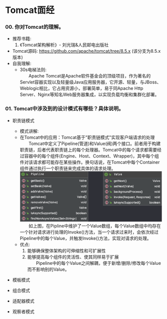 # Tomcat面经

### 00. 你对Tomcat的理解。
- 推荐书籍:  
  1. 《Tomcat架构解析》- 刘光瑞&人民邮电出版社
- Tomcat源码: https://github.com/apache/tomcat/tree/8.5.x (该分支为8.5.x版本)
- 自我理解: 
  - 30s电梯法则:  
    &emsp;&emsp;Apache Tomcat是Apache软件基金会的顶级项目，作为著名的Servlet容器实现以及轻量级Java应用服务器，它开源、轻量，与JBoss、Weblogic相比，它占用资源小，部署简单，易于同Apache Http Server、Nginx等知名Web服务器集成，以实现负载均衡和集群化部署。

### 01. Tomcat中涉及到的设计模式有哪些？具体说明。
- 职责链模式
  - 模式讲解:
  - 在Tomcat中的应用：Tomcat基于"职责链模式"实现客户端请求的处理  
    &emsp;&emsp;Tomcat中定义了Pipeline(管道)和Value(阀)两个接口。前者用于构建职责链，后者代表职责链上的每个处理器。Tomcat中的每个请求都需要经过容器中的每个组件(Engine、Host、Context、Wrapper)，其中每个组件对该请求都可能存在某些操作。换句话说，在Tomcat中每个Container组件通过执行一个职责链来完成具体的请求处理。 
    ![Tomcat中Pipeline与Value](../../../imgs/01_技术架构/00_Tomcat/Tomcat中Pipeline与Value.png)  
    &emsp;&emsp;如上图，在Pipline中维护了一个Value数组，每个Value数组中均存在一个针对请求进行处理的Invoke()方法，当一个请求过来时，会依次经过Pipeline中的每个Value，并触发Invoke()方法，实现对请求的处理。
  - 优点:  
      1. 能够确保整体架构的可伸缩性和可扩展性
      2. 能够提高每个组件的灵活性、使其同样易于扩展  
         &emsp;&emsp;Pipeline中的每个Value之间解耦，便于新增/删除/修改每个Value而不影响别的Value。
    
- 模板模式
- 组合模式
- 适配器模式
- 观察者模式
